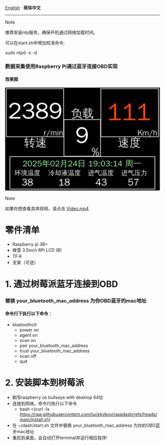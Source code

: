 [English](README.md) · __简体中文__

---

> [!NOTE]  
> 推荐安装ntp服务，确保开机通过网络加载时间。
> 
> 可以在start.sh中增加校准命令:
> 
> sudo ntpd -s -d


### 数据采集使用Raspberry Pi通过蓝牙连接OBD实现
#### 效果图
![image.png](dash/image.png)

> [!NOTE]  
> 如果你想查看具体视频，请点击 [Video.mp4](Video.mp4)

# 零件清单
- Raspberry pi 3B+
- 微雪 3.5inch RPi LCD (B)
- TF卡
- 支架（可选）

# 1. 通过树莓派蓝牙连接到OBD
### 替换 your_bluetooth_mac_address 为你OBD蓝牙的mac地址
#### 命令行下执行以下命令：
- bluetoothctl
  - power on
  - agent on
  - scan on
  - pair your_bluetooth_mac_address
  - trust your_bluetooth_mac_address
  - scan off
  - quit

[//]: # (# 2. 通过screen和/dev/rfcomm0交互（可选）)

[//]: # (### apt install screen)

[//]: # (命令行下执行以下命令：)

[//]: # (- screen /dev/rfcomm0)

[//]: # (  - ate0  <-- return ok)

[//]: # (  - atz)

[//]: # (  - atl1)

[//]: # (  - ath1)

[//]: # (  - atsp0  <-- use protocol auto, available protocols: 1,2,3,4,5,6,7,8,9,A)

[//]: # (  - 0100  <-- mode 01, pid 00, supported pids)

# 2. 安装脚本到树莓派
- 刷写raspberry os bullseye with desktop 64位
- 连接到网络，命令行执行以下命令
  - bash <(curl -ls https://raw.githubusercontent.com/luckkyboy/raspdash/refs/heads/main/install.sh)
- 在 ~/dash/start.sh 文件中替换 your_bluetooth_mac_address 为你的OBD蓝牙mac地址
- 重启到桌面，会自动打开terminal并运行相应程序!